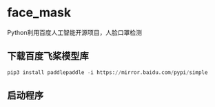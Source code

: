 # face_mask
Python利用百度人工智能开源项目，人脸口罩检测
## 下载百度飞桨模型库
```python
pip3 install paddlepaddle -i https://mirror.baidu.com/pypi/simple
```
## 启动程序
